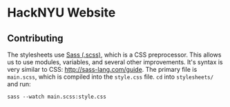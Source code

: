 # HackNYU Website

## Contributing

The stylesheets use [Sass (.scss)](http://sass-lang.com/), which is a
CSS preprocessor. This allows us to use modules, variables, and
several other improvements. It's syntax is very similar to CSS:
http://sass-lang.com/guide. The primary file is `main.scss`, which is
compiled into the `style.css` file. `cd` into `stylesheets/` and run:

```
sass --watch main.scss:style.css
```
